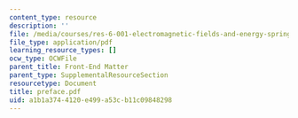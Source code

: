 ```yaml
---
content_type: resource
description: ''
file: /media/courses/res-6-001-electromagnetic-fields-and-energy-spring-2008/a1b1a3744120e499a53cb11c09848298_preface.pdf
file_type: application/pdf
learning_resource_types: []
ocw_type: OCWFile
parent_title: Front-End Matter
parent_type: SupplementalResourceSection
resourcetype: Document
title: preface.pdf
uid: a1b1a374-4120-e499-a53c-b11c09848298
---
```

